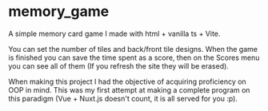 # memory_game

A simple memory card game I made with html + vanilla ts + Vite.

You can set the number of tiles and back/front tile designs.
When the game is finished you can save the time spent as a score, then on the Scores menu you can see all of them (If you refresh the site they will be erased).

When making this project I had the objective of acquiring proficiency on OOP in mind. This was my first attempt at making a complete program on this paradigm (Vue + Nuxt.js doesn't count, it is all served for you :p).
